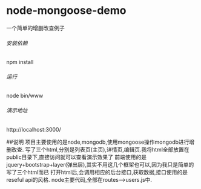 # node-mongoose-demo
一个简单的增删改查例子
###### 安装依赖
npm install
###### 运行
node bin/www
###### 演示地址
http://localhost:3000/

##说明
项目主要使用的是node,mongodb,使用mongoose操作mongodb进行增删改查.
写了三个html,分别是列表页(主页),详情页,编辑页.我将html全部放置在public目录下,直接访问就可以查看演示效果了
前端使用的是jquery+bootstrap+layer(弹出层),其实不用这几个框架也可以,因为我只是简单的写了三个html而已
打开html后,会调用相应的后台接口,获取数据,接口使用的是reseful api的风格.
node主要代码,全部在routes-->users.js中.
